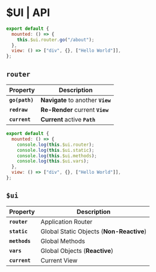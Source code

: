 # **$UI** | API

```js
export default {
  mounted: () => {
    this.$ui.router.go("/about");
  },
  view: () => ["div", {}, ["Hello World"]],
};
```

## **`router`**

| Property       | Description                        |
| -------------- | ---------------------------------- |
| **`go(path)`** | **Navigate** to another **`View`** |
| **`redraw`**   | **Re-Render** current **`View`**   |
| **`current`**  | **Current** active **`Path`**      |

```js
export default {
  mounted: () => {
    console.log(this.$ui.router);
    console.log(this.$ui.static);
    console.log(this.$ui.methods);
    console.log(this.$ui.vars);
  },
  view: () => ["div", {}, ["Hello World"]],
};
```

## **`$ui`**

| Property      | Description                              |
| ------------- | ---------------------------------------- |
| **`router`**  | Application Router                       |
| **`static`**  | Global Static Objects (**Non-Reactive**) |
| **`methods`** | Global Methods                           |
| **`vars`**    | Global Objects (**Reactive**)            |
| **`current`** | Current View                             |
